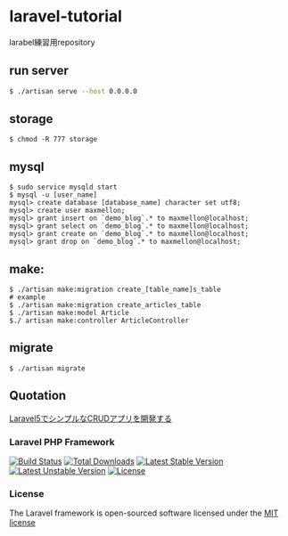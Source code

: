 # laravel-tutorial

larabel練習用repository

## run server
```bash
$ ./artisan serve --host 0.0.0.0
```

## storage
```
$ chmod -R 777 storage
```

## mysql
```
$ sudo service mysqld start
$ mysql -u [user_name]
mysql> create database [database_name] character set utf8;
mysql> create user maxmellon;
mysql> grant insert on `demo_blog`.* to maxmellon@localhost;
mysql> grant select on `demo_blog`.* to maxmellon@localhost;
mysql> grant create on `demo_blog`.* to maxmellon@localhost;
mysql> grant drop on `demo_blog`.* to maxmellon@localhost;
```

## make:
```
$ ./artisan make:migration create_[table_name]s_table
# example
$ ./artisan make:migration create_articles_table
$ ./artisan make:model Article
$./ artisan make:controller ArticleController
```

## migrate
```
$ ./artisan migrate
```


## Quotation

[Laravel5でシンプルなCRUDアプリを開発する](http://blog.asial.co.jp/1360)

### Laravel PHP Framework

[![Build Status](https://travis-ci.org/laravel/framework.svg)](https://travis-ci.org/laravel/framework)
[![Total Downloads](https://poser.pugx.org/laravel/framework/d/total.svg)](https://packagist.org/packages/laravel/framework)
[![Latest Stable Version](https://poser.pugx.org/laravel/framework/v/stable.svg)](https://packagist.org/packages/laravel/framework)
[![Latest Unstable Version](https://poser.pugx.org/laravel/framework/v/unstable.svg)](https://packagist.org/packages/laravel/framework)
[![License](https://poser.pugx.org/laravel/framework/license.svg)](https://packagist.org/packages/laravel/framework)


### License

The Laravel framework is open-sourced software licensed under the [MIT license](http://opensource.org/licenses/MIT)
